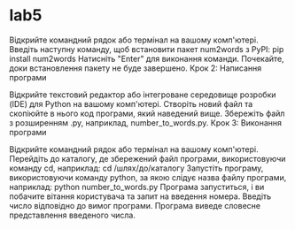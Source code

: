 # lab5
Відкрийте командний рядок або термінал на вашому комп'ютері.
Введіть наступну команду, щоб встановити пакет num2words з PyPI: pip install num2words
Натисніть "Enter" для виконання команди.
Почекайте, доки встановлення пакету не буде завершено.
Крок 2: Написання програми

Відкрийте текстовий редактор або інтегроване середовище розробки (IDE) для Python на вашому комп'ютері.
Створіть новий файл та скопіюйте в нього код програми, який наведений вище.
Збережіть файл з розширенням .py, наприклад, number_to_words.py.
Крок 3: Виконання програми

Відкрийте командний рядок або термінал на вашому комп'ютері.
Перейдіть до каталогу, де збережений файл програми, використовуючи команду cd, наприклад: cd /шлях/до/каталогу
Запустіть програму, використовуючи команду python, за якою слідує назва файлу програми, наприклад: python number_to_words.py
Програма запуститься, і ви побачите вітання користувача та запит на введення номера.
Введіть число відповідно до вимог програми.
Програма виведе словесне представлення введеного числа.
